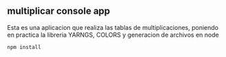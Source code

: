 

## multiplicar console app

Esta es una aplicacion que realiza las tablas de multiplicaciones, poniendo en practica la libreria YARNGS, COLORS y generacion de archivos en node

```
npm install
```                              